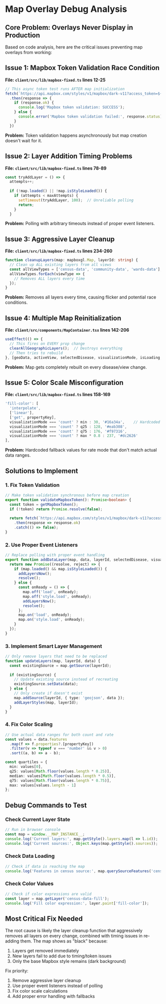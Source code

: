 # Map Overlay Debug Analysis

## Core Problem: Overlays Never Display in Production

Based on code analysis, here are the critical issues preventing map overlays from working:

## Issue 1: Mapbox Token Validation Race Condition

**File: `client/src/lib/mapbox-fixed.ts` lines 12-25**
```typescript
// This async token test runs AFTER map initialization
fetch(`https://api.mapbox.com/styles/v1/mapbox/dark-v11?access_token=${mapboxToken}`)
  .then(response => {
    if (response.ok) {
      console.log('Mapbox token validation: SUCCESS');
    } else {
      console.error('Mapbox token validation failed:', response.status);
    }
  })
```

**Problem:** Token validation happens asynchronously but map creation doesn't wait for it.

## Issue 2: Layer Addition Timing Problems

**File: `client/src/lib/mapbox-fixed.ts` lines 78-89**
```typescript
const tryAddLayer = () => {
  attempts++;
  
  if (!map.loaded() || !map.isStyleLoaded()) {
    if (attempts < maxAttempts) {
      setTimeout(tryAddLayer, 100);  // Unreliable polling
      return;
    }
  }
```

**Problem:** Polling with arbitrary timeouts instead of proper event listeners.

## Issue 3: Aggressive Layer Cleanup

**File: `client/src/lib/mapbox-fixed.ts` lines 234-260**
```typescript
function cleanupLayers(map: mapboxgl.Map, layerId: string) {
  // Clean up ALL existing layers from all views
  const allViewTypes = ['census-data', 'community-data', 'wards-data'];
  allViewTypes.forEach(viewType => {
    // Removes ALL layers every time
  });
}
```

**Problem:** Removes all layers every time, causing flicker and potential race conditions.

## Issue 4: Multiple Map Reinitialization

**File: `client/src/components/MapContainer.tsx` lines 142-206**
```typescript
useEffect(() => {
  // This fires on EVERY prop change
  clearAllGeographicLayers();  // Destroys everything
  // Then tries to rebuild
}, [geoData, activeView, selectedDisease, visualizationMode, isLoading, mapStyleLoaded]);
```

**Problem:** Map gets completely rebuilt on every disease/view change.

## Issue 5: Color Scale Misconfiguration

**File: `client/src/lib/mapbox-fixed.ts` lines 158-169**
```typescript
'fill-color': [
  'interpolate',
  ['linear'],
  ['get', propertyKey],
  visualizationMode === 'count' ? min : 30, '#16a34a',    // Hardcoded fallbacks
  visualizationMode === 'count' ? q25 : 128, '#eab308',   
  visualizationMode === 'count' ? q75 : 176, '#f97316',   
  visualizationMode === 'count' ? max * 0.8 : 237, '#dc2626'
],
```

**Problem:** Hardcoded fallback values for rate mode that don't match actual data ranges.

## Solutions to Implement

### 1. Fix Token Validation
```typescript
// Make token validation synchronous before map creation
export function validateMapboxToken(): Promise<boolean> {
  const token = getMapboxToken();
  if (!token) return Promise.resolve(false);
  
  return fetch(`https://api.mapbox.com/styles/v1/mapbox/dark-v11?access_token=${token}`)
    .then(response => response.ok)
    .catch(() => false);
}
```

### 2. Use Proper Event Listeners
```typescript
// Replace polling with proper event handling
export function addDataLayer(map, data, layerId, selectedDisease, visualizationMode) {
  return new Promise((resolve, reject) => {
    if (map.loaded() && map.isStyleLoaded()) {
      addLayersNow();
      resolve();
    } else {
      const onReady = () => {
        map.off('load', onReady);
        map.off('style.load', onReady);
        addLayersNow();
        resolve();
      };
      map.on('load', onReady);
      map.on('style.load', onReady);
    }
  });
}
```

### 3. Implement Smart Layer Management
```typescript
// Only remove layers that need to be replaced
function updateLayers(map, layerId, data) {
  const existingSource = map.getSource(layerId);
  
  if (existingSource) {
    // Update existing source instead of recreating
    existingSource.setData(data);
  } else {
    // Only create if doesn't exist
    map.addSource(layerId, { type: 'geojson', data });
    addLayerStyles(map, layerId);
  }
}
```

### 4. Fix Color Scaling
```typescript
// Use actual data ranges for both count and rate
const values = data.features
  .map(f => f.properties?.[propertyKey])
  .filter(v => typeof v === 'number' && v > 0)
  .sort((a, b) => a - b);

const quartiles = {
  min: values[0],
  q25: values[Math.floor(values.length * 0.25)],
  median: values[Math.floor(values.length * 0.5)],
  q75: values[Math.floor(values.length * 0.75)],
  max: values[values.length - 1]
};
```

## Debug Commands to Test

### Check Current Layer State
```javascript
// Run in browser console
const map = window.__MAP_INSTANCE__;
console.log('Current layers:', map.getStyle().layers.map(l => l.id));
console.log('Current sources:', Object.keys(map.getStyle().sources));
```

### Check Data Loading
```javascript
// Check if data is reaching the map
console.log('Features in census source:', map.querySourceFeatures('census-data').length);
```

### Check Color Values
```javascript
// Check if color expressions are valid
const layer = map.getLayer('census-data-fill');
console.log('Fill color expression:', layer.paint['fill-color']);
```

## Most Critical Fix Needed

The root cause is likely the layer cleanup function that aggressively removes all layers on every change, combined with timing issues in re-adding them. The map shows as "black" because:

1. Layers get removed immediately
2. New layers fail to add due to timing/token issues
3. Only the base Mapbox style remains (dark background)

Fix priority:
1. Remove aggressive layer cleanup
2. Use proper event listeners instead of polling
3. Fix color scale calculations
4. Add proper error handling with fallbacks